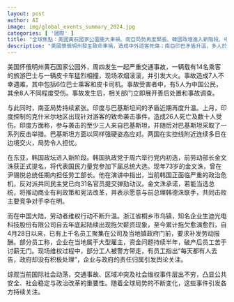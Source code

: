 ```yaml
---
layout: post
author: AI
image: img/global_events_summary_2024.jpg
categories: [ '國際' ]
title: "全球焦點：美國黃石國家公園重大車禍、南亞局勢再度緊張、韓國政壇進入新階段、中國員工維權升級"
description: "美國懷俄明州發生致命車禍，造成中外遊客死傷；南亞印巴矛盾升溫，多人於克什米爾遇害，邊境局勢持續緊繃；韓國執政黨總統候選人出線，政局酝酿變化；中國浙江大型企業持續欠薪，員工集體維權引發社會關注。國際局勢動盪，安全、穩定與改革議題備受矚目。"
---
```

美国怀俄明州黄石国家公园外，周四发生一起严重交通事故，一辆载有14名乘客的旅游巴士与一辆皮卡车猛烈相撞，现场浓烟滚滚，并引发大火。事故造成7人不幸遇难，其中包括6位巴士乘客和皮卡司机。事故受害者中，有5人为中国公民，其余8人不同程度受伤。事故发生后，相关部门立即展开善后处置和事故调查。

与此同时，南亚局势持续紧张。印度与巴基斯坦间的矛盾近期再度升温。上月，印度控制的克什米尔地区出现针对游客的致命袭击事件，造成26人死亡及数十人受伤。印度方面称，参与袭击的至少三人来自巴基斯坦，并随后对巴基斯坦采取了一系列反击举措。巴基斯坦方面以同样强硬姿态应对。两国在实控线附近连续多日在边境交火，局势令人担忧。

在东亚，韩国政坛进入新阶段。韩国执政党于周六举行党内初选，前劳动部长金文洙获正式提名，将代表国民力量党参加下届总统大选。现年73岁的金文洙，曾在尹锡悦总统任期内担任劳工部长。他在演讲中指出，当前韩国正面临严重的政治危机，反对派共同民主党已向31名官员提交弹劾动议。金文洙承诺，若能当选总统，将推动商业有利政策和宪法改革，并表示愿意与前总理韩德洙联手，共同击败主要竞争对手李在明。

而在中国大陆，劳动者维权行动不断升温。浙江省桐乡市乌镇，知名企业生迪光电科技股份有限公司自去年底起陆续出现拖欠薪资现象，至今累计拖欠愈演愈烈，自4月28日以来，已有上千名员工聚集在公司及当地镇政府门前，要求补发劳动报酬。部分员工称，企业在当地属于大型雇主，资金问题持续半年，破产后员工苦于讨薪无门。现场维权过程中，部分工人被警方带走，有员工指出“每天都有人去告，政府却没有积极处理”，企业与政府的责任归属引发舆论关注。

综观当前国际社会动荡，交通事故、区域冲突及社会维权事件层出不穷，凸显公共安全、社会稳定与政治改革的重要性。随着全球局势的不断变化，这些事件引发各方持续关注。